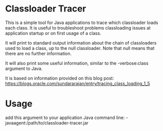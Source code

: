 # Classloader Tracer
This is a simple tool for Java applications to trace which classloader loads each class. It is useful to troubleshoot problems classloading issues at application startup or on first usage of a class.

It will print to standard output information about the chain of classloaders used to load a class, up to the null classloader. 
Note that null means that there are no further information.

It will also print some useful information, similar to the -verbose:class argument to Java.

It is based on information provided on this blog post: https://blogs.oracle.com/sundararajan/entry/tracing_class_loading_1_5

# Usage
add this argument to your application Java command line: -javaagent:/path/to/classloader-tracer.jar

